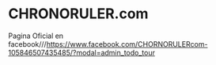 # CHRONORULER.com
Pagina Oficial en facebook///https://www.facebook.com/CHORNORULERcom-105846507435485/?modal=admin_todo_tour
